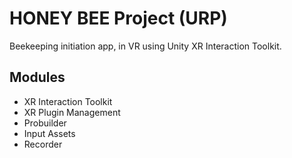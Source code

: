 # HONEY BEE Project (URP)
Beekeeping initiation app, in VR using Unity XR Interaction Toolkit.

## Modules
* XR Interaction Toolkit
* XR Plugin Management
* Probuilder
* Input Assets
* Recorder